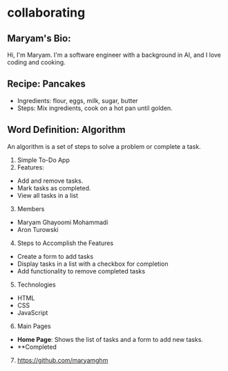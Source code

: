 
# collaborating

## Maryam's Bio:
Hi, I'm Maryam. I'm a software engineer with a background in AI, and I love coding and cooking.

## Recipe: Pancakes
- Ingredients: flour, eggs, milk, sugar, butter
- Steps: Mix ingredients, cook on a hot pan until golden.

## Word Definition: Algorithm
An algorithm is a set of steps to solve a problem or complete a task.

1. Simple To-Do App
2. Features:
- Add and remove tasks.
- Mark tasks as completed.
- View all tasks in a list
3. Members
- Maryam Ghayoomi Mohammadi
- Aron Turowski
4. Steps to Accomplish the Features
- Create a form to add tasks
- Display tasks in a list with a checkbox for completion
- Add functionality to remove completed tasks
5. Technologies
- HTML
- CSS
- JavaScript
6. Main Pages
- **Home Page**: Shows the list of tasks and a form to add new tasks.
- **Completed
7. https://github.com/maryamghm

